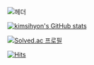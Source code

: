 ![헤더](https://capsule-render.vercel.app/api?type=waving&height=300&color=gradient&text=개발하는%20시혀니)

[![kimsihyon's GitHub stats](https://github-readme-stats.vercel.app/api?username=kimsihyon)](https://github.com/anuraghazra/github-readme-stats)

[![Solved.ac
프로필](http://mazassumnida.wtf/api/generate_badge?boj={handle})](https://solved.ac/{handle})

[![Hits](https://hits.seeyoufarm.com/api/count/incr/badge.svg?url=https%3A%2F%2Fgithub.com%2Fgjbae1212%2Fkimsihyon&count_bg=%2379C83D&title_bg=%23897171&icon=&icon_color=%23A27676&title=hits&edge_flat=false)](https://hits.seeyoufarm.com)